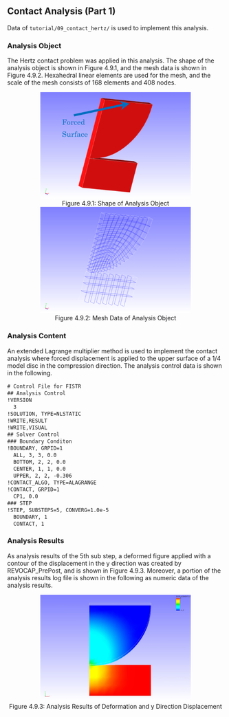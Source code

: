 ## Contact Analysis (Part 1)

Data of `tutorial/09_contact_hertz/` is used to implement this analysis.

### Analysis Object

The Hertz contact problem was applied in this analysis. The shape of the analysis object is shown in Figure 4.9.1, and the mesh data is shown in Figure 4.9.2. Hexahedral linear elements are used for the mesh, and the scale of the mesh consists of 168 elements and 408 nodes.

<div style="text-align: center;">
<img src="./media/tutorial09_01.png" width="350px"><br>
Figure 4.9.1: Shape of Analysis Object
</div>

<div style="text-align: center;">
<img src="./media/tutorial09_02.png" width="350px"><br>
Figure 4.9.2: Mesh Data of Analysis Object
</div>

### Analysis Content

An extended Lagrange multiplier method is used to implement the contact analysis where forced displacement is applied to the upper surface of a 1/4 model disc in the compression direction. The analysis control data is shown in the following.

```
# Control File for FISTR
## Analysis Control
!VERSION
  3
!SOLUTION, TYPE=NLSTATIC
!WRITE,RESULT
!WRITE,VISUAL
## Solver Control
### Boundary Conditon
!BOUNDARY, GRPID=1
  ALL, 3, 3, 0.0
  BOTTOM, 2, 2, 0.0
  CENTER, 1, 1, 0.0
  UPPER, 2, 2, -0.306
!CONTACT_ALGO, TYPE=ALAGRANGE
!CONTACT, GRPID=1
  CP1, 0.0
### STEP
!STEP, SUBSTEPS=5, CONVERG=1.0e-5
  BOUNDARY, 1
  CONTACT, 1
```

### Analysis Results

As analysis results of the 5th sub step, a deformed figure applied with a contour of the displacement in the y direction was created by REVOCAP\_PrePost, and is shown in Figure 4.9.3. Moreover, a portion of the analysis results log file is shown in the following as numeric
data of the analysis results.

<div style="text-align: center;">
<img src="./media/tutorial09_03.png" width="350px"><br>
Figure 4.9.3: Analysis Results of Deformation and y Direction Displacement
</div>

